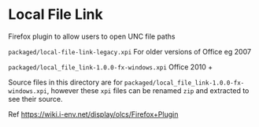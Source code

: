 # Local File Link
Firefox plugin to allow users to open UNC file paths

`packaged/local-file-link-legacy.xpi`
For older versions of Office eg 2007

`packaged/local_file_link-1.0.0-fx-windows.xpi` Office 2010 +

Source files in this directory are for `packaged/local_file_link-1.0.0-fx-windows.xpi`, however these `xpi` files can be renamed `zip` and extracted to see their source.
 
Ref https://wiki.i-env.net/display/olcs/Firefox+Plugin